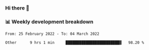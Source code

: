 ### Hi there 👋

### 📊 Weekly development breakdown
<!--START_SECTION:waka-->

```text
From: 25 February 2022 - To: 04 March 2022

Other      9 hrs 1 min     ████████████████████████▓   98.20 %
```

<!--END_SECTION:waka-->
